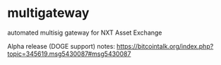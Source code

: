 multigateway
============

automated multisig gateway for NXT Asset Exchange

Alpha release (DOGE support) notes:
https://bitcointalk.org/index.php?topic=345619.msg5430087#msg5430087



